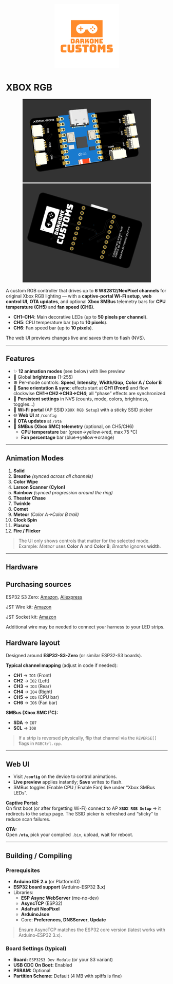 <div align=center>
  <img src="https://github.com/Darkone83/XBOX-RGB/blob/main/images/DC%20logo.png">
</div>

# XBOX RGB 

<div align=center>
  <img src="https://github.com/Darkone83/XBOX-RGB/blob/main/images/3D%20Front.png" width=400><img src="https://github.com/Darkone83/XBOX-RGB/blob/main/images/3D%20Back.png" width=400>
</div>


A custom RGB controller that drives up to **6 WS2812/NeoPixel channels** for original Xbox RGB lighting — with a **captive-portal Wi-Fi setup**, **web control UI**, **OTA updates**, and optional **Xbox SMBus** telemetry bars for **CPU temperature (CH5)** and **fan speed (CH6)**.

- **CH1–CH4**: Main decorative LEDs (up to **50 pixels per channel**).  
- **CH5**: CPU temperature bar (up to **10 pixels**).  
- **CH6**: Fan speed bar (up to **10 pixels**).  

The web UI previews changes live and saves them to flash (NVS).

---

## Features

- ✨ **12 animation modes** (see below) with live preview
- 🔆 Global **brightness** (1–255)
- ⚙️ Per-mode controls: **Speed**, **Intensity**, **Width/Gap**, **Color A / Color B**
- 🧭 **Sane orientation & sync**: effects start at **CH1 (Front)** and flow clockwise **CH1→CH2→CH3→CH4**; all “phase” effects are synchronized
- 💾 **Persistent settings** in NVS (counts, mode, colors, brightness, toggles…)
- 📶 **Wi-Fi portal** (AP SSID `XBOX RGB Setup`) with a sticky SSID picker
- 🌐 **Web UI** at `/config`
- 🔁 **OTA updates** at `/ota`
- 🧪 **SMBus (Xbox SMC) telemetry** (optional, on CH5/CH6)
  - **CPU temperature** bar (green→yellow→red, max 75 °C)
  - **Fan percentage** bar (blue→yellow→orange)

---

## Animation Modes

1. **Solid**  
2. **Breathe** *(synced across all channels)*  
3. **Color Wipe**  
4. **Larson Scanner (Cylon)**  
5. **Rainbow** *(synced progression around the ring)*  
6. **Theater Chase**  
7. **Twinkle**  
8. **Comet**  
9. **Meteor** *(Color A→Color B trail)*  
10. **Clock Spin**  
11. **Plasma**  
12. **Fire / Flicker**

> The UI only shows controls that matter for the selected mode.  
> Example: *Meteor* uses **Color A** and **Color B**; *Breathe* ignores **width**.

---

## Hardware

## Purchasing sources

ESP32 S3 Zero: <a href="https://www.amazon.com/dp/B0D1CB3PBW?ref_=ppx_hzsearch_conn_dt_b_fed_asin_title_1">Amazon</a>, <a href="https://www.aliexpress.us/item/3256808233319699.html?spm=a2g0o.order_list.order_list_main.11.51cb1802dPO6b4&gatewayAdapt=glo2usa">Aliexpress</a>

JST Wire kit: <a href="https://www.amazon.com/dp/B0D5X6BY5Z?ref_=ppx_hzsearch_conn_dt_b_fed_asin_title_1">Amazon</a>

JST Socket kit: <a href="amazon.com/dp/B0CQ28CCQG?ref_=ppx_hzsearch_conn_dt_b_fed_asin_title_2">Amazon</a>

Additional wire may be needed to connect your harness to your LED strips.

## Hardware layout

Designed around **ESP32-S3-Zero** (or similar ESP32-S3 boards).

**Typical channel mapping** (adjust in code if needed):

- **CH1** → `IO1` (Front)  
- **CH2** → `IO2` (Left)  
- **CH3** → `IO3` (Rear)  
- **CH4** → `IO4` (Right)  
- **CH5** → `IO5` (CPU bar)  
- **CH6** → `IO6` (Fan bar)

**SMBus (Xbox SMC I²C):**

- **SDA** → `IO7`  
- **SCL** → `IO8`

> If a strip is reversed physically, flip that channel via the `REVERSE[]` flags in `RGBCtrl.cpp`.

---

## Web UI

- Visit **`/config`** on the device to control animations.  
- **Live preview** applies instantly; **Save** writes to flash.  
- SMBus toggles (Enable CPU / Enable Fan) live under “Xbox SMBus LEDs”.

**Captive Portal:**  
On first boot (or after forgetting Wi-Fi) connect to AP **`XBOX RGB Setup`** → it redirects to the setup page. The SSID picker is refreshed and “sticky” to reduce scan failures.

**OTA:**  
Open **`/ota`**, pick your compiled `.bin`, upload, wait for reboot.

---

## Building / Compiling

### Prerequisites

- **Arduino IDE 2.x** (or PlatformIO)
- **ESP32 board support** (Arduino-ESP32 **3.x**)
- Libraries:
  - **ESP Async WebServer** (me-no-dev)
  - **AsyncTCP** (ESP32)
  - **Adafruit NeoPixel**
  - **ArduinoJson**
  - Core: **Preferences**, **DNSServer**, **Update**

> Ensure AsyncTCP matches the ESP32 core version (latest works with Arduino-ESP32 3.x).

### Board Settings (typical)

- **Board:** `ESP32S3 Dev Module` (or your S3 variant)  
- **USB CDC On Boot:** Enabled  
- **PSRAM:** Optional  
- **Partition Scheme:** Default (4 MB with spiffs is fine)
